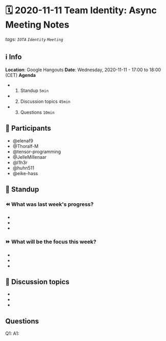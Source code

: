 # 🗓️ 2020-11-11 Team Identity: Async Meeting Notes
###### tags: `IOTA` `Identity` `Meeting`

## ℹ️ Info
**Location**: Google Hangouts
**Date**: Wednesday, 2020-11-11 - 17:00 to 18:00 (CET) 
**Agenda**
- 1. Standup `5min`
- 2. Discussion topics `45min`
- 3. Questions `10min`

## 👥 Participants
- @elenaf9 
- @Thoralf-M
- @tensor-programming
- @JelleMillenaar
- @l1h3r
- @huhn511
- @eike-hass

## 🙋‍ Standup

### ⏪ What was last week's progress?
- 
- 
- 

### ⏩ What will be the focus this week?
- 
- 
- 

## 💬 Discussion topics
- 
- 
- 


## Questions
Q1:
A1: 